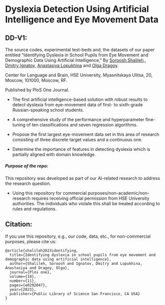 # Dyslexia Detection Using Artificial Intelligence and Eye Movement Data

## DD-V1: 
The source codes, experimental test-beds and, the datasets of our paper entitled "Identifying Dyslexia in School Pupils from Eye Movement and Demographic Data Using Artificial Intelligence,"
By [Soroosh Shalileh,](https://www.hse.ru/en/staff/srshalileh),
[Dmitry Ignatov,](https://www.hse.ru/en/staff/dima) [Anastasiya Lopukhina](https://lopukhina.com) and [Olga Dragoy](https://www.hse.ru/en/staff/dragoy).

Center for Language and Brain, HSE University, Myasnitskaya Ulitsa, 20, Moscow, 101000, Moscow, RF. 

Published by PloS One Journal.


- The first artificial intelligence-based solution with robust results to detect dyslexia from eye-movement data of first- to sixth-grade Russian-speaking school students.

- A comprehensive study of the performance and hyperparameter fine-tuning of ten classifications and seven regression algorithms.

- Propose the first largest eye-movement data set in this area of research consisting of three discrete target values and a continuous one.

- Determine the importance of features in detecting dyslexia which is partially aligned with domain knowledge.


##### Purpose of the repo:
This repository was developed as part of our AI-related research to address the research question.

- Using this repository for commercial purposes/non-academic/non-research requires receiving official permission from HSE University authorities. The individuals who violate this shall be treated according to rules and regulations.

## Citation:

If you use this repository, e.g., our code, data, etc., for non-commercial purposes, please cite us:

```
@article{shalileh2023identifying,
  title={Identifying dyslexia in school pupils from eye movement and demographic data using artificial intelligence},
  author={Shalileh, Soroosh and Ignatov, Dmitry and Lopukhina, Anastasiya and Dragoy, Olga},
  journal={Plos one},
  volume={18},
  number={11},
  pages={e0292047},
  year={2023},
  publisher={Public Library of Science San Francisco, CA USA}
}
``` 


